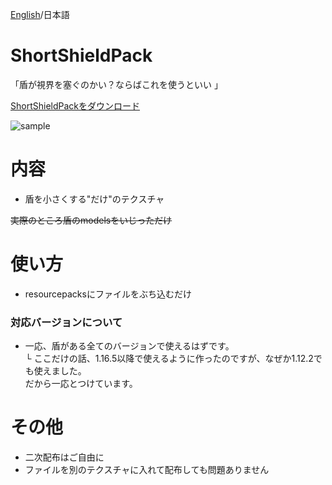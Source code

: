 [English](https://github.com/Kvr4ge/ShortShieldPack/blob/main/README.md)/日本語

# ShortShieldPack
「盾が視界を塞ぐのかい？ならばこれを使うといい  」         

[ShortShieldPackをダウンロード](https://github.com/Kvr4ge/ShortShieldPack/releases/download/ShortShieldPack%27s/ShortShieldPack.zip)

![sample](https://user-images.githubusercontent.com/124531500/216846879-65318f5e-9f97-4906-8347-83c10435ad74.png)

# 内容
- 盾を小さくする"だけ"のテクスチャ
       
~~実際のところ盾のmodelsをいじっただけ~~

# 使い方
- resourcepacksにファイルをぶち込むだけ

### 対応バージョンについて
- 一応、盾がある全てのバージョンで使えるはずです。    
└ ここだけの話、1.16.5以降で使えるように作ったのですが、なぜか1.12.2でも使えました。     
  だから一応とつけています。

# その他
- 二次配布はご自由に
- ファイルを別のテクスチャに入れて配布しても問題ありません
